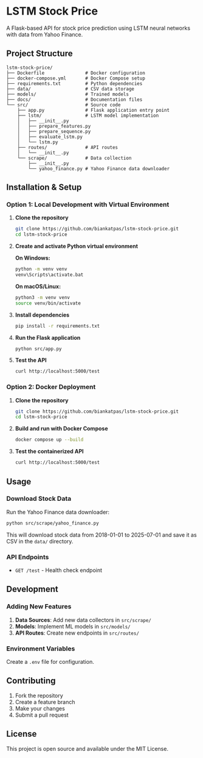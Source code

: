 # LSTM Stock Price

A Flask-based API for stock price prediction using LSTM neural networks with data from Yahoo Finance.

## Project Structure

```
lstm-stock-price/
├── Dockerfile               # Docker configuration
├── docker-compose.yml       # Docker Compose setup
├── requirements.txt         # Python dependencies
├── data/                    # CSV data storage
├── models/                  # Trained models
├── docs/                    # Documentation files
└── src/                     # Source code
    ├── app.py               # Flask application entry point
    ├── lstm/                # LSTM model implementation
    │   ├── __init__.py
    │   ├── prepare_features.py
    │   ├── prepare_sequence.py
    │   ├── evaluate_lstm.py
    │   └── lstm.py    
    ├── routes/              # API routes
    │   └── __init__.py
    └── scrape/              # Data collection
        ├── __init__.py
        └── yahoo_finance.py # Yahoo Finance data downloader
```

## Installation & Setup

### Option 1: Local Development with Virtual Environment

1. **Clone the repository**
   ```bash
   git clone https://github.com/biankatpas/lstm-stock-price.git
   cd lstm-stock-price
   ```

2. **Create and activate Python virtual environment**
      
   **On Windows:**
   ```cmd
   python -m venv venv
   venv\Scripts\activate.bat
   ```
   
   **On macOS/Linux:**
   ```bash
   python3 -m venv venv
   source venv/bin/activate
   ```

3. **Install dependencies**
   ```bash
   pip install -r requirements.txt
   ```

4. **Run the Flask application**
   ```bash
   python src/app.py
   ```

5. **Test the API**
   ```bash
   curl http://localhost:5000/test
   ```

### Option 2: Docker Deployment

1. **Clone the repository**
   ```bash
   git clone https://github.com/biankatpas/lstm-stock-price.git
   cd lstm-stock-price
   ```

2. **Build and run with Docker Compose**
   ```bash
   docker compose up --build
   ```

3. **Test the containerized API**
   ```bash
   curl http://localhost:5000/test
   ```

## Usage

### Download Stock Data

Run the Yahoo Finance data downloader:

```bash
python src/scrape/yahoo_finance.py
```

This will download stock data from 2018-01-01 to 2025-07-01 and save it as CSV in the `data/` directory.

### API Endpoints

- `GET /test` - Health check endpoint

## Development

### Adding New Features

1. **Data Sources**: Add new data collectors in `src/scrape/`
2. **Models**: Implement ML models in `src/models/`
3. **API Routes**: Create new endpoints in `src/routes/`

### Environment Variables

Create a `.env` file for configuration.

## Contributing

1. Fork the repository
2. Create a feature branch
3. Make your changes
4. Submit a pull request

## License

This project is open source and available under the MIT License.
